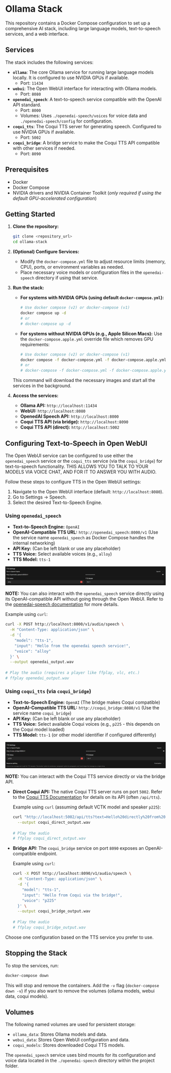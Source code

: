 # Ollama Stack

This repository contains a Docker Compose configuration to set up a comprehensive AI stack, including large language models, text-to-speech services, and a web interface.

## Services

The stack includes the following services:

- **`ollama`**: The core Ollama service for running large language models locally. It is configured to use NVIDIA GPUs if available.
  - Port: `11434`
- **`webui`**: The Open WebUI interface for interacting with Ollama models.
  - Port: `8080`
- **`openedai_speech`**: A text-to-speech service compatible with the OpenAI API standard.
  - Port: `8000`
  - Volumes: Uses `./openedai-speech/voices` for voice data and `./openedai-speech/config` for configuration.
- **`coqui_tts`**: The Coqui TTS server for generating speech. Configured to use NVIDIA GPUs if available.
  - Port: `5002`
- **`coqui_bridge`**: A bridge service to make the Coqui TTS API compatible with other services if needed.
  - Port: `8090`

## Prerequisites

- Docker
- Docker Compose
- NVIDIA drivers and NVIDIA Container Toolkit (*only required if using the default GPU-accelerated configuration*)

## Getting Started

1.  **Clone the repository:**
    ```bash
    git clone <repository_url>
    cd ollama-stack
    ```
2.  **(Optional) Configure Services:**
    - Modify the `docker-compose.yml` file to adjust resource limits (memory, CPU), ports, or environment variables as needed.
    - Place necessary voice models or configuration files in the `openedai-speech` directory if using that service.
3.  **Run the stack:**

    *   **For systems with NVIDIA GPUs (using default `docker-compose.yml`):**
        ```bash
        # Use docker compose (v2) or docker-compose (v1)
        docker compose up -d
        # or
        # docker-compose up -d 
        ```
    *   **For systems without NVIDIA GPUs (e.g., Apple Silicon Macs):**
        Use the `docker-compose.apple.yml` override file which removes GPU requirements:
        ```bash
        # Use docker compose (v2) or docker-compose (v1)
        docker compose -f docker-compose.yml -f docker-compose.apple.yml up -d
        # or
        # docker-compose -f docker-compose.yml -f docker-compose.apple.yml up -d
        ```

    This command will download the necessary images and start all the services in the background.
4.  **Access the services:**
    - **Ollama API:** `http://localhost:11434`
    - **WebUI:** `http://localhost:8080`
    - **OpenedAI Speech API:** `http://localhost:8000`
    - **Coqui TTS API (via bridge):** `http://localhost:8090`
    - **Coqui TTS API (direct):** `http://localhost:5002`

## Configuring Text-to-Speech in Open WebUI

The Open WebUI service can be configured to use either the `openedai_speech` service or the `coqui_tts` service (via the `coqui_bridge`) for text-to-speech functionality. THIS ALLOWS YOU TO TALK TO YOUR MODELS VIA VOICE CHAT, AND FOR IT TO ANSWER YOU WITH AUDIO.

Follow these steps to configure TTS in the Open WebUI settings:

1.  Navigate to the Open WebUI interface (default: `http://localhost:8080`).
2.  Go to Settings -> Speech.
3.  Select the desired Text-to-Speech Engine.

### Using `openedai_speech`

-   **Text-to-Speech Engine:** `OpenAI`
-   **OpenAI-Compatible TTS URL:** `http://openedai_speech:8000/v1` (Use the service name `openedai_speech` as Docker Compose handles the internal networking)
-   **API Key:** (Can be left blank or use any placeholder)
-   **TTS Voice:** Select available voices (e.g., `alloy`)
-   **TTS Model:** `tts-1`

![Open WebUI config for openedai_speech](working_openedai_speech_config.png)

**NOTE:** You can also interact with the `openedai_speech` service directly using its OpenAI-compatible API without going through the Open WebUI. Refer to the [openedai-speech documentation](https://github.com/matatonic/openedai-speech) for more details.

Example using `curl`:
```bash
curl -X POST http://localhost:8000/v1/audio/speech \
  -H "Content-Type: application/json" \
  -d '{
    "model": "tts-1",
    "input": "Hello from the openedai speech service!",
    "voice": "alloy"
  }' \
  --output openedai_output.wav

# Play the audio (requires a player like ffplay, vlc, etc.)
# ffplay openedai_output.wav
```

### Using `coqui_tts` (via `coqui_bridge`)

-   **Text-to-Speech Engine:** `OpenAI` (The bridge makes Coqui compatible)
-   **OpenAI-Compatible TTS URL:** `http://coqui_bridge:8080/v1` (Use the service name `coqui_bridge`)
-   **API Key:** (Can be left blank or use any placeholder)
-   **TTS Voice:** Select available Coqui voices (e.g., `p225` - this depends on the Coqui model loaded)
-   **TTS Model:** `tts-1` (or other model identifier if configured differently)

![Open WebUI config for coqui_bridge](working_coqui_tts_config.png)

**NOTE:** You can interact with the Coqui TTS service directly or via the bridge API.

*   **Direct Coqui API:** The native Coqui TTS server runs on port `5002`. Refer to the [Coqui TTS Documentation](https://docs.coqui.ai/en/latest/) for details on its API (often `/api/tts`).

    Example using `curl` (assuming default VCTK model and speaker `p225`):
    ```bash
    curl "http://localhost:5002/api/tts?text=Hello%20directly%20from%20Coqui%20TTS&speaker_id=p225" \
      --output coqui_direct_output.wav

    # Play the audio
    # ffplay coqui_direct_output.wav
    ```
*   **Bridge API:** The `coqui_bridge` service on port `8090` exposes an OpenAI-compatible endpoint.

    Example using `curl`:
    ```bash
    curl -X POST http://localhost:8090/v1/audio/speech \
      -H "Content-Type: application/json" \
      -d '{
        "model": "tts-1",
        "input": "Hello from Coqui via the bridge!",
        "voice": "p225"
      }' \
      --output coqui_bridge_output.wav

    # Play the audio
    # ffplay coqui_bridge_output.wav
    ```

Choose one configuration based on the TTS service you prefer to use.

## Stopping the Stack

To stop the services, run:

```bash
docker-compose down
```

This will stop and remove the containers. Add the `-v` flag (`docker-compose down -v`) if you also want to remove the volumes (ollama models, webui data, coqui models).

## Volumes

The following named volumes are used for persistent storage:

- `ollama_data`: Stores Ollama models and data.
- `webui_data`: Stores Open WebUI configuration and data.
- `coqui_models`: Stores downloaded Coqui TTS models.

The `openedai_speech` service uses bind mounts for its configuration and voice data located in the `./openedai-speech` directory within the project folder.
